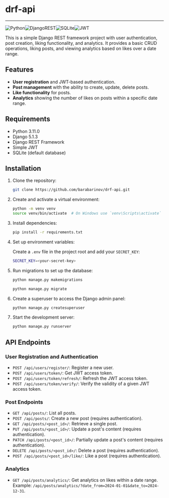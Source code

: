 # drf-api

---
![Python](https://img.shields.io/badge/python-3670A0?style=for-the-badge&logo=python&logoColor=ffdd54)![DjangoREST](https://img.shields.io/badge/DJANGO-REST-ff1709?style=for-the-badge&logo=django&logoColor=white&color=ff1709&labelColor=gray)![SQLite](https://img.shields.io/badge/SQLite-003B57?style=for-the-badge&logo=SQLite&logoColor=white)![JWT](https://img.shields.io/badge/JWT-000000?style=for-the-badge&logo=JSON-web-tokens&logoColor=white)


This is a simple Django REST framework project with user authentication, post creation, liking functionality, and analytics. It provides a basic CRUD operations, liking posts, and viewing analytics based on likes over a date range.

## Features

- **User registration** and JWT-based authentication.
- **Post management** with the ability to create, update, delete posts.
- **Like functionality** for posts.
- **Analytics** showing the number of likes on posts within a specific date range.

## Requirements

- Python 3.11.0
- Django 5.1.3
- Django REST Framework
- Simple JWT
- SQLite (default database)

## Installation

1. Clone the repository:

   ```bash
   git clone https://github.com/barabarinov/drf-api.git
   
2. Create and activate a virtual environment:

   ```bash
   python -m venv venv
   source venv/bin/activate  # On Windows use `venv\Scripts\activate`
   
3. Install dependencies:

   ```bash
   pip install -r requirements.txt
   ```
   
4. Set up environment variables:

   Create a `.env` file in the project root and add your `SECRET_KEY`:

   ```bash
   SECRET_KEY=<your-secret-key>
   ```
   
5. Run migrations to set up the database:

   ```bash
   python manage.py makemigrations
   ```
   
   ```bash
   python manage.py migrate

6. Create a superuser to access the Django admin panel:

   ```bash
   python manage.py createsuperuser
   ```
   
7. Start the development server:

   ```bash
   python manage.py runserver
   ```

## API Endpoints

### User Registration and Authentication

- `POST /api/users/register/`: Register a new user.
- `POST /api/users/token/`: Get JWT access token.
- `POST /api/users/token/refresh/`: Refresh the JWT access token.
- `POST /api/users/token/verify/`: Verify the validity of a given JWT access token.

### Post Endpoints

- `GET /api/posts/`: List all posts.
- `POST /api/posts/`: Create a new post (requires authentication).
- `GET /api/posts/<post_id>/`: Retrieve a single post.
- `PUT /api/posts/<post_id>/`: Update a post's content (requires authentication).
- `PATCH /api/posts/<post_id>/`: Partially update a post's content (requires authentication).
- `DELETE /api/posts/<post_id>/`: Delete a post (requires authentication).
- `POST /api/posts/<post_id>/like/`: Like a post (requires authentication).

### Analytics

- `GET /api/posts/analytics/`: Get analytics on likes within a date range.  
  Example: `/api/posts/analytics/?date_from=2024-01-01&date_to=2024-12-31`.
